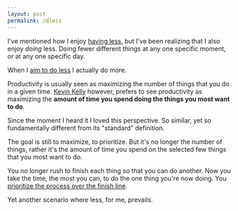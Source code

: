 ```yaml
---
layout: post
permalink: /dless
---
```

I've mentioned how I enjoy [having less](/hless), but I've been realizing that I also enjoy *doing* less.
Doing fewer different things at any one specific moment, or at any one specific day.

When I [aim to do less](/oplan) I actually do more.

Productivity is usually seen as maximizing the number of things that you do in a given time.
[Kevin Kelly](https://tim.blog/2023/04/28/kevin-kelly-excellent-advice-for-living-transcript/) however, prefers to see productivity as maximizing the **amount of time you spend doing the things you most want to do**.

Since the moment I heard it I loved this perspective.
So similar, yet so fundamentally different from its "standard" definition.

The goal is still to maximize, to prioritize.
But it's no longer the number of things, rather it's the amount of time you spend on the selected few things that you most want to do.

You no longer rush to finish each thing so that you can do another.
Now you take the time, the most you can, to do the one thing you're now doing.
You [prioritize the process over the finish line](/journey).

Yet another scenario where less, for me, prevails.